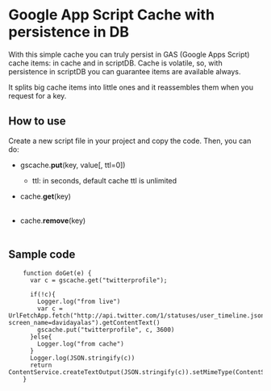 Google App Script Cache with persistence in DB
===============================================

With this simple cache you can truly persist in GAS (Google Apps Script) cache items: in cache and in scriptDB. Cache is volatile, so, with persistence in scriptDB you can guarantee items are available always.

It splits big cache items into little ones and it reassembles them when you request for a key.

How to use
-----------

Create a new script file in your project and copy the code. Then, you can do:
		
* gscache.**put**(key, value[, ttl=0])<br />  

	- ttl: in seconds, default cache ttl is unlimited<br />  

* cache.**get**(key)<br /><br />  

* cache.**remove**(key)<br /><br />  


Sample code
------------

		function doGet(e) {
		  var c = gscache.get("twitterprofile");

		  if(!c){
		    Logger.log("from live")
            var c = UrlFetchApp.fetch("http://api.twitter.com/1/statuses/user_timeline.json?screen_name=davidayalas").getContentText()
		    gscache.put("twitterprofile", c, 3600)
		  }else{
		    Logger.log("from cache")
		  }
          Logger.log(JSON.stringify(c))
		  return ContentService.createTextOutput(JSON.stringify(c)).setMimeType(ContentService.MimeType.JSON);;
		}
